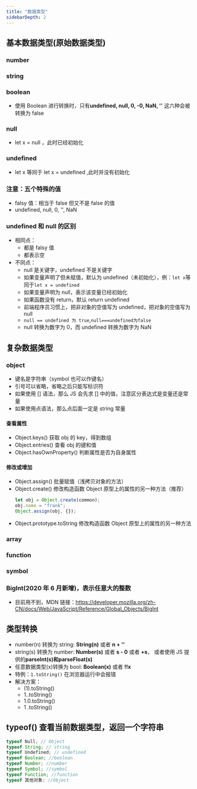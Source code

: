 ```yaml
---
title: "数据类型"
sidebarDepth: 2
---
```


## 基本数据类型(原始数据类型)

### number

### string

### boolean

- 使用 Boolean 进行转换时，只有**undefined, null, 0, -0, NaN, ''** 这六种会被转换为 false

### null

- let x = null ，此时已经初始化

### undefined

- let x 等同于 let x = undefined ,此时并没有初始化

### 注意：五个特殊的值

- falsy 值：相当于 false 但又不是 false 的值
- undefined, null, 0, '', NaN

### undefined 和 null 的区别

- 相同点：
  - 都是 falsy 值
  - 都表示空
- 不同点：
  - null 是关键字，undefined 不是关键字
  - 如果变量声明了但未赋值，默认为 undefined（未初始化），例：`let x`等同于`let x = undefined`
  - 如果变量声明为 null，表示该变量已经初始化
  - 如果函数没有 return，默认 return undefined
  - 前端程序员习惯上，把非对象的空值写为 undefined，把对象的空值写为 null
  - `null == undefined 为 true`,`null===undefined为false`
  - null 转换为数字为 0，而 undefined 转换为数字为 NaN

## 复杂数据类型

### object

- 键名是字符串（symbol 也可以作键名）
- 引号可以省略，省略之后只能写标识符
- 如果使用 [] 语法，那么 JS 会先求 [] 中的值，注意区分表达式是变量还是常量
- 如果使用点语法，那么点后面一定是 string 常量

#### 查看属性

- Object.keys() 获取 obj 的 key，得到数组
- Object.entries() 查看 obj 的键和值
- Object.hasOwnProperty() 判断属性是否为自身属性

#### 修改或增加

- Object.assign() 批量赋值（浅拷贝对象的方法）
- Object.create() 修改构造函数 Object 原型上的属性的另一种方法（推荐）
  ```js
  let obj = Object.create(common);
  obj.name = "frank";
  Object.assign(obj, {});
  ```
- Object.prototype.toString 修改构造函数 Object 原型上的属性的另一种方法

### array

### function

### symbol

### BigInt(2020 年 6 月新增)，表示任意大的整数

- 目前用不到，MDN 链接：https://developer.mozilla.org/zh-CN/docs/Web/JavaScript/Reference/Global_Objects/BigInt

## 类型转换

- number(n) 转换为 string: **String(n)** 或者 **n + ''**
- string(s) 转换为 number: **Number(s)** 或者 **s - 0** 或者 **+s**， 或者使用 JS 提供的**parseInt(s)**和**parseFloat(s)**
- 任意数据类型(x)转换为 bool: **Boolean(x)** 或者 **!!x**
- 特例：`1.toString()` 在浏览器运行中会报错
- 解决方案：
  - (1).toString()
  - 1..toString()
  - 1.0.toString()
  - 1 .toString()

## typeof() 查看当前数据类型，返回一个字符串

```js
typeof Null; // Object
typeof String; // string
typeof Undefined; // undefined
typeof Boolean; //boolean
typeof Number; //number
typeof Symbol; //symbol
typeof Function; //function
typeof 其他对象; //Object
```
